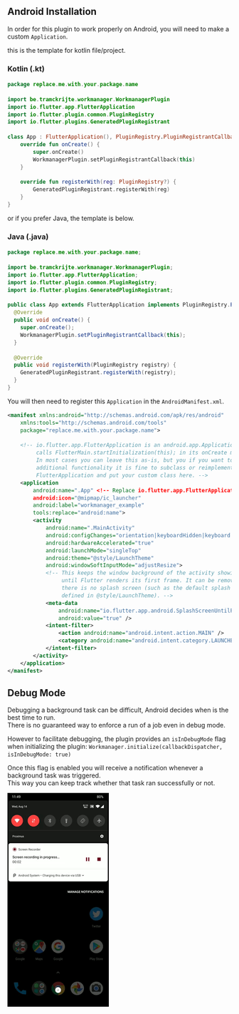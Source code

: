 ## Android Installation

In order for this plugin to work properly on Android, you will need to make a custom `Application`.  

this is the template for kotlin file/project.
### Kotlin (.kt)

```kotlin
package replace.me.with.your.package.name

import be.tramckrijte.workmanager.WorkmanagerPlugin
import io.flutter.app.FlutterApplication
import io.flutter.plugin.common.PluginRegistry
import io.flutter.plugins.GeneratedPluginRegistrant

class App : FlutterApplication(), PluginRegistry.PluginRegistrantCallback {
    override fun onCreate() {
        super.onCreate()
        WorkmanagerPlugin.setPluginRegistrantCallback(this)
    }

    override fun registerWith(reg: PluginRegistry?) {
        GeneratedPluginRegistrant.registerWith(reg)
    }
}
```

or if you prefer Java, the template is below.
### Java (.java)

```java
package replace.me.with.your.package.name;

import be.tramckrijte.workmanager.WorkmanagerPlugin;
import io.flutter.app.FlutterApplication;
import io.flutter.plugin.common.PluginRegistry;
import io.flutter.plugins.GeneratedPluginRegistrant;

public class App extends FlutterApplication implements PluginRegistry.PluginRegistrantCallback {
  @Override
  public void onCreate() {
    super.onCreate();
    WorkmanagerPlugin.setPluginRegistrantCallback(this);
  }

  @Override
  public void registerWith(PluginRegistry registry) {
    GeneratedPluginRegistrant.registerWith(registry);
  }
}
```

You will then need to register this `Application` in the `AndroidManifest.xml`.

```xml
<manifest xmlns:android="http://schemas.android.com/apk/res/android"
    xmlns:tools="http://schemas.android.com/tools"
    package="replace.me.with.your.package.name">

    <!-- io.flutter.app.FlutterApplication is an android.app.Application that
         calls FlutterMain.startInitialization(this); in its onCreate method.
         In most cases you can leave this as-is, but you if you want to provide
         additional functionality it is fine to subclass or reimplement
         FlutterApplication and put your custom class here. -->
    <application
        android:name=".App" <!-- Replace io.flutter.app.FlutterApplication with .App -->
        android:icon="@mipmap/ic_launcher"
        android:label="workmanager_example"
        tools:replace="android:name">
        <activity
            android:name=".MainActivity"
            android:configChanges="orientation|keyboardHidden|keyboard|screenSize|locale|layoutDirection|fontScale|screenLayout|density|uiMode"
            android:hardwareAccelerated="true"
            android:launchMode="singleTop"
            android:theme="@style/LaunchTheme"
            android:windowSoftInputMode="adjustResize">
            <!-- This keeps the window background of the activity showing
                 until Flutter renders its first frame. It can be removed if
                 there is no splash screen (such as the default splash screen
                 defined in @style/LaunchTheme). -->
            <meta-data
                android:name="io.flutter.app.android.SplashScreenUntilFirstFrame"
                android:value="true" />
            <intent-filter>
                <action android:name="android.intent.action.MAIN" />
                <category android:name="android.intent.category.LAUNCHER" />
            </intent-filter>
        </activity>
    </application>
</manifest>
```

## Debug Mode

Debugging a background task can be difficult, Android decides when is the best time to run.  
There is no guaranteed way to enforce a run of a job even in debug mode.  

However to facilitate debugging, the plugin provides an `isInDebugMode` flag when initializing the plugin: `Workmanager.initialize(callbackDispatcher, isInDebugMode: true)`  

Once this flag is enabled you will receive a notification whenever a background task was triggered.  
This way you can keep track whether that task ran successfully or not.  

![example of android debug notification](.art/android_debug_notification.gif)
  

